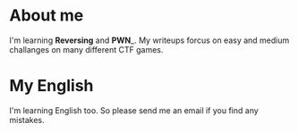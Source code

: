 # About me
I'm learning __Reversing__ and __PWN___. My writeups forcus on easy and medium challanges on many different CTF games.

# My English
I'm learning English too. So please send me an email if you find any mistakes.
